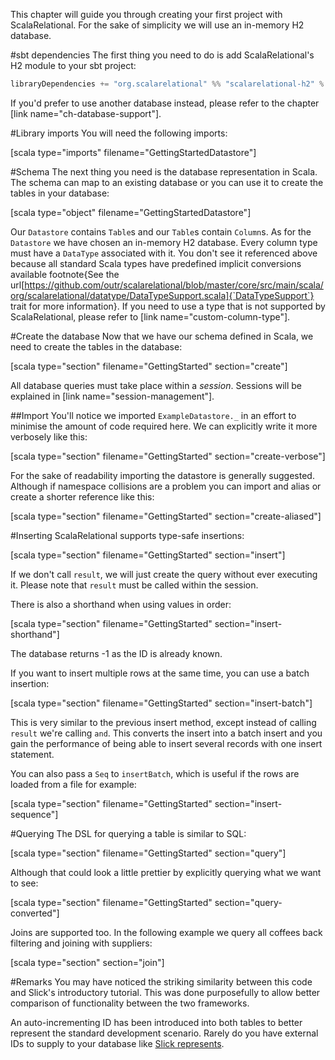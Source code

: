 This chapter will guide you through creating your first project with ScalaRelational. For the sake of simplicity we will use an in-memory H2 database.

#sbt dependencies
The first thing you need to do is add ScalaRelational's H2 module to your sbt project:

```scala
libraryDependencies += "org.scalarelational" %% "scalarelational-h2" % "1.1.0-SNAPSHOT"
```

If you'd prefer to use another database instead, please refer to the chapter [link name="ch-database-support"].

#Library imports
You will need the following imports:

[scala type="imports" filename="GettingStartedDatastore"]
    
#Schema
The next thing you need is the database representation in Scala. The schema can map to an existing database or you can use it to create the tables in your database:

[scala type="object" filename="GettingStartedDatastore"]

Our `Datastore` contains `Table`s and our `Table`s contain `Column`s. As for the `Datastore` we have chosen an in-memory H2 database. Every column type must have a `DataType` associated with it. You don't see it referenced above because all standard Scala types have predefined implicit conversions available footnote{See the url[https://github.com/outr/scalarelational/blob/master/core/src/main/scala/org/scalarelational/datatype/DataTypeSupport.scala]{`DataTypeSupport`} trait for more information}. If you need to use a type that is not supported by ScalaRelational, please refer to [link name="custom-column-type"].

#Create the database
Now that we have our schema defined in Scala, we need to create the tables in the database:

[scala type="section" filename="GettingStarted" section="create"]

All database queries must take place within a *session*. Sessions will be explained in [link name="session-management"].

##Import
You'll notice we imported `ExampleDatastore._` in an effort to minimise the amount of code required here. We can explicitly write it more verbosely like this:

[scala type="section" filename="GettingStarted" section="create-verbose"]

For the sake of readability importing the datastore is generally suggested. Although if namespace collisions are a problem you can import and alias or create a shorter reference like this:

[scala type="section" filename="GettingStarted" section="create-aliased"]

#Inserting
ScalaRelational supports type-safe insertions:

[scala type="section" filename="GettingStarted" section="insert"]

If we don't call `result`, we will just create the query without ever executing it. Please note that `result` must be called within the session.

There is also a shorthand when using values in order:

[scala type="section" filename="GettingStarted" section="insert-shorthand"]

The database returns -1 as the ID is already known.

If you want to insert multiple rows at the same time, you can use a batch insertion:

[scala type="section" filename="GettingStarted" section="insert-batch"]

This is very similar to the previous insert method, except instead of calling `result` we're calling `and`. This converts the insert into a batch insert and you gain the performance of being able to insert several records with one insert statement.

You can also pass a `Seq` to `insertBatch`, which is useful if the rows are loaded from a file for example:

[scala type="section" filename="GettingStarted" section="insert-sequence"]
    
#Querying
The DSL for querying a table is similar to SQL:

[scala type="section" filename="GettingStarted" section="query"]

Although that could look a little prettier by explicitly querying what we want to see:

[scala type="section" filename="GettingStarted" section="query-converted"]

Joins are supported too. In the following example we query all coffees back filtering and joining with suppliers:

[scala type="section" section="join"]

#Remarks
You may have noticed the striking similarity between this code and Slick's introductory tutorial. This was done purposefully to allow better comparison of functionality between the two frameworks.

An auto-incrementing ID has been introduced into both tables to better represent the standard development scenario. Rarely do you have external IDs to supply to your database like [Slick represents](http://slick.typesafe.com/doc/3.0.0/gettingstarted.html#schema).
